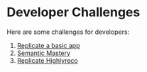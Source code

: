 # Developer Challenges

Here are some challenges for developers:

1. [Replicate a basic app](replicate_a_basic_app)
2. [Semantic Mastery](semantic_mastery)
3. [Replicate Highlyreco](replicate_highlyreco)

